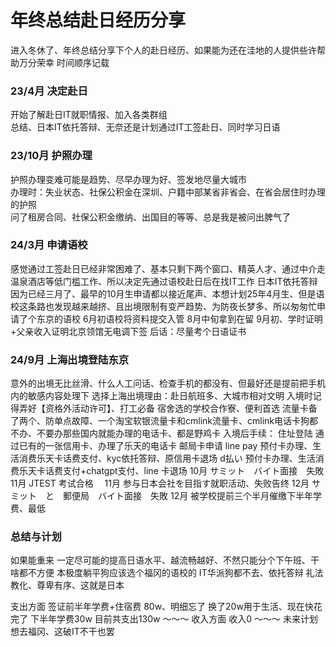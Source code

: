 # 年终总结赴日经历分享

进入冬休了、年终总结分享下个人的赴日经历、如果能为还在洼地的人提供些许帮助万分荣幸 时间顺序记载

### 23/4月 决定赴日
开始了解赴日IT就职情报、加入各类群组   
总结、日本IT依托答辩、无奈还是计划通过IT工签赴日、同时学习日语

### 23/10月 护照办理
护照办理变难可能是趋势、尽早办理为好、签发地尽量大城市   
办理时：失业状态、社保公积金在深圳、户籍中部某省非省会、在省会居住时办理的护照   
问了租房合同、社保公积金缴纳、出国目的等等、总是我是被问出脾气了

### 24/3月 申请语校
感觉通过工签赴日已经非常困难了、基本只剩下两个窗口、精英人才、通过中介走温泉酒店等低门槛工作、所以决定先通过语校赴日后在找IT工作 日本IT依托答辩 因为已经三月了、最早的10月生申请都以接近尾声、本想计划25年4月生、但是语校这条路也发现越来越挤、且出境限制有变严趋势、为防夜长梦多、所以匆匆忙申请了个东京的语校 6月初语校将资料提交入管 8月中旬拿到在留 9月初、学时证明+父亲收入证明北京领馆无电调下签 后话：尽量考个日语证书

### 24/9月 上海出境登陆东京
意外的出境无比丝滑、什么人工问话、检查手机的都没有、但最好还是提前把手机内的敏感内容处理下 选择上海出境理由：赴日航班多、大城市相对文明 入境时记得弄好【资格外活动许可】、打工必备 宿舍选的学校合作寮、便利首选 流量卡备了两个、防单点故障、一个淘宝软银流量卡和cmlink流量卡、cmlink电话卡狗都不办、不要办那些国内就能办理的电话卡、都是野鸡卡 入境后手续： 住址登陆 通过已有的一张信用卡、办理了乐天的电话卡 邮局卡申请 line pay 预付卡办理、生活消费乐天卡话费支付、kyc依托答辩、原信用卡退场 d払い 预付卡办理、生活消费乐天卡话费支付+chatgpt支付、line 卡退场 10月 サミット　バイト面接　失敗 11月 JTEST 考试合格　 11月 参与日本会社を目指す就职活动、失败告终 12月 サミット　と　郵便局　バイト面接　失敗 12月 被学校提前三个半月催缴下半年学费、最低

### 总结与计划
如果能重来 一定尽可能的提高日语水平、越流畅越好、不然只能分个下午班、干啥都不方便 本极度躺平狗应该选个福冈的语校的 IT华派狗都不去、依托答辩 礼法教化、尊卑有序、这就是日本

支出方面 签证前半年学费+住宿费 80w、明细忘了 换了20w用于生活、现在快花完了 下半年学费30w 目前共支出130w ～～～ 收入方面 收入0 ～～～ 未来计划 想去福冈、这破IT不干也罢

